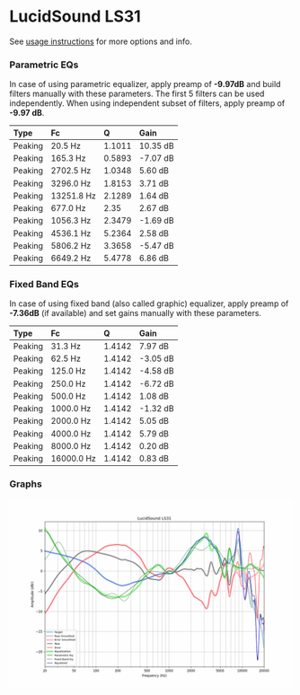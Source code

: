 # LucidSound LS31
See [usage instructions](https://github.com/jaakkopasanen/AutoEq#usage) for more options and info.

### Parametric EQs
In case of using parametric equalizer, apply preamp of **-9.97dB** and build filters manually
with these parameters. The first 5 filters can be used independently.
When using independent subset of filters, apply preamp of **-9.97 dB**.

| Type    | Fc         |      Q | Gain     |
|:--------|:-----------|:-------|:---------|
| Peaking | 20.5 Hz    | 1.1011 | 10.35 dB |
| Peaking | 165.3 Hz   | 0.5893 | -7.07 dB |
| Peaking | 2702.5 Hz  | 1.0348 | 5.60 dB  |
| Peaking | 3296.0 Hz  | 1.8153 | 3.71 dB  |
| Peaking | 13251.8 Hz | 2.1289 | 1.64 dB  |
| Peaking | 677.0 Hz   | 2.35   | 2.67 dB  |
| Peaking | 1056.3 Hz  | 2.3479 | -1.69 dB |
| Peaking | 4536.1 Hz  | 5.2364 | 2.58 dB  |
| Peaking | 5806.2 Hz  | 3.3658 | -5.47 dB |
| Peaking | 6649.2 Hz  | 5.4778 | 6.86 dB  |

### Fixed Band EQs
In case of using fixed band (also called graphic) equalizer, apply preamp of **-7.36dB**
(if available) and set gains manually with these parameters.

| Type    | Fc         |      Q | Gain     |
|:--------|:-----------|:-------|:---------|
| Peaking | 31.3 Hz    | 1.4142 | 7.97 dB  |
| Peaking | 62.5 Hz    | 1.4142 | -3.05 dB |
| Peaking | 125.0 Hz   | 1.4142 | -4.58 dB |
| Peaking | 250.0 Hz   | 1.4142 | -6.72 dB |
| Peaking | 500.0 Hz   | 1.4142 | 1.08 dB  |
| Peaking | 1000.0 Hz  | 1.4142 | -1.32 dB |
| Peaking | 2000.0 Hz  | 1.4142 | 5.05 dB  |
| Peaking | 4000.0 Hz  | 1.4142 | 5.79 dB  |
| Peaking | 8000.0 Hz  | 1.4142 | 0.20 dB  |
| Peaking | 16000.0 Hz | 1.4142 | 0.83 dB  |

### Graphs
![](./LucidSound%20LS31.png)